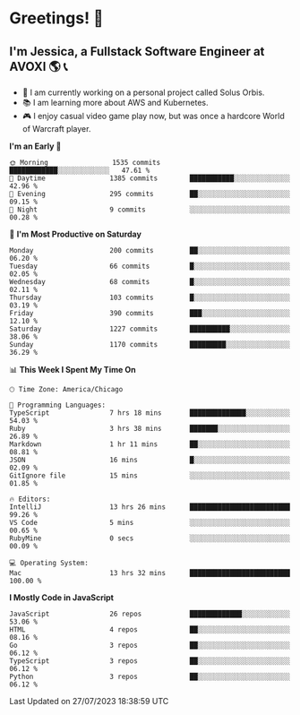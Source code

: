 # Greetings! 🧠

## I'm Jessica, a Fullstack Software Engineer at AVOXI 🌎 📞

- 🌟 I am currently working on a personal project called Solus Orbis.
- 📚 I am learning more about AWS and Kubernetes.
- 🎮 I enjoy casual video game play now, but was once a hardcore World of Warcraft player.

<!--START_SECTION:waka-->
**I'm an Early 🐤** 

```text
🌞 Morning                1535 commits        ████████████░░░░░░░░░░░░░   47.61 % 
🌆 Daytime                1385 commits        ███████████░░░░░░░░░░░░░░   42.96 % 
🌃 Evening                295 commits         ██░░░░░░░░░░░░░░░░░░░░░░░   09.15 % 
🌙 Night                  9 commits           ░░░░░░░░░░░░░░░░░░░░░░░░░   00.28 % 
```
📅 **I'm Most Productive on Saturday** 

```text
Monday                   200 commits         ██░░░░░░░░░░░░░░░░░░░░░░░   06.20 % 
Tuesday                  66 commits          █░░░░░░░░░░░░░░░░░░░░░░░░   02.05 % 
Wednesday                68 commits          █░░░░░░░░░░░░░░░░░░░░░░░░   02.11 % 
Thursday                 103 commits         █░░░░░░░░░░░░░░░░░░░░░░░░   03.19 % 
Friday                   390 commits         ███░░░░░░░░░░░░░░░░░░░░░░   12.10 % 
Saturday                 1227 commits        ██████████░░░░░░░░░░░░░░░   38.06 % 
Sunday                   1170 commits        █████████░░░░░░░░░░░░░░░░   36.29 % 
```


📊 **This Week I Spent My Time On** 

```text
🕑︎ Time Zone: America/Chicago

💬 Programming Languages: 
TypeScript               7 hrs 18 mins       ██████████████░░░░░░░░░░░   54.03 % 
Ruby                     3 hrs 38 mins       ███████░░░░░░░░░░░░░░░░░░   26.89 % 
Markdown                 1 hr 11 mins        ██░░░░░░░░░░░░░░░░░░░░░░░   08.81 % 
JSON                     16 mins             █░░░░░░░░░░░░░░░░░░░░░░░░   02.09 % 
GitIgnore file           15 mins             ░░░░░░░░░░░░░░░░░░░░░░░░░   01.85 % 

🔥 Editors: 
IntelliJ                 13 hrs 26 mins      █████████████████████████   99.26 % 
VS Code                  5 mins              ░░░░░░░░░░░░░░░░░░░░░░░░░   00.65 % 
RubyMine                 0 secs              ░░░░░░░░░░░░░░░░░░░░░░░░░   00.09 % 

💻 Operating System: 
Mac                      13 hrs 32 mins      █████████████████████████   100.00 % 
```

**I Mostly Code in JavaScript** 

```text
JavaScript               26 repos            █████████████░░░░░░░░░░░░   53.06 % 
HTML                     4 repos             ██░░░░░░░░░░░░░░░░░░░░░░░   08.16 % 
Go                       3 repos             ██░░░░░░░░░░░░░░░░░░░░░░░   06.12 % 
TypeScript               3 repos             ██░░░░░░░░░░░░░░░░░░░░░░░   06.12 % 
Python                   3 repos             ██░░░░░░░░░░░░░░░░░░░░░░░   06.12 % 
```




 Last Updated on 27/07/2023 18:38:59 UTC
<!--END_SECTION:waka-->

<!--
**jessikuh/jessikuh** is a ✨ _special_ ✨ repository because its `README.md` (this file) appears on your GitHub profile.

Here are some ideas to get you started:

- 🔭 I’m currently working on ...
- 🌱 I’m currently learning ...
- 👯 I’m looking to collaborate on ...
- 🤔 I’m looking for help with ...
- 💬 Ask me about ...
- 📫 How to reach me: ...
- 😄 Pronouns: ...
- ⚡ Fun fact: ...
-->
